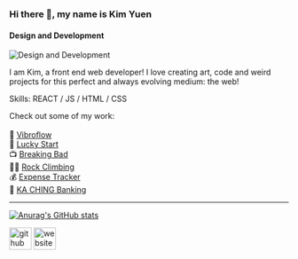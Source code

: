 ### Hi there 👋, my name is Kim Yuen
#### Design and Development
![Design and Development](https://i.imgur.com/vtVzjJ1.png)

I am Kim, a front end web developer! I love creating art, code and weird projects for this perfect and always evolving medium: the web! 

Skills: REACT / JS / HTML / CSS

Check out some of my work:<br>
 <br>
🔋 [Vibroflow](https://vibroflow-gallery.vercel.app) <br>
🍚 [Lucky Start](https://luckystart.netlify.app/lunch) <br>
📺 [Breaking Bad](https://ilovebreakingbad.netlify.app) <br>
🧗‍♀️ [Rock Climbing](https://rock-climbing.netlify.app) <br>
💰 [Expense Tracker](https://helptrackmyexpenses.netlify.app) <br>
🏦 [KA CHING Banking](https://kaching.netlify.app/) <br>

----

[![Anurag's GitHub stats](https://github-readme-stats.vercel.app/api?username=kimman8)](https://github.com/anuraghazra/github-readme-stats)

[<img src='https://cdn.jsdelivr.net/npm/simple-icons@3.0.1/icons/github.svg' alt='github' height='40'>](https://github.com/kimman8)  [<img src='https://cdn.jsdelivr.net/npm/simple-icons@3.0.1/icons/icloud.svg' alt='website' height='40'>](kim-yuen.netlify.app)  









